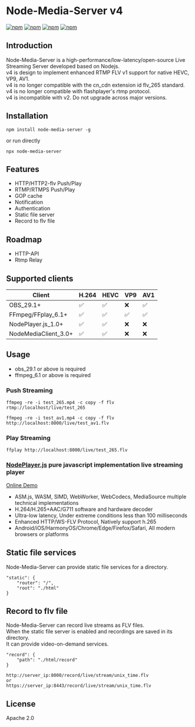 # Node-Media-Server v4
[![npm](https://img.shields.io/node/v/node-media-server.svg)](https://nodejs.org/en/)
[![npm](https://img.shields.io/npm/v/node-media-server.svg)](https://npmjs.org/package/node-media-server)
[![npm](https://img.shields.io/npm/dm/node-media-server.svg)](https://npmjs.org/package/node-media-server)
[![npm](https://img.shields.io/npm/l/node-media-server.svg)](LICENSE) 

## Introduction
Node-Media-Server is a high-performance/low-latency/open-source Live Streaming Server developed based on Nodejs.  
v4 is design to implement enhanced RTMP FLV v1 support for native HEVC, VP9, AV1.  
v4 is no longer compatible with the cn_cdn extension id flv_265 standard.  
v4 is no longer compatible with flashplayer's rtmp protocol.  
v4 is incompatible with v2. Do not upgrade across major versions.

## Installation
```
npm install node-media-server -g
```

or run directly

```
npx node-media-server
```

## Features
* HTTP/HTTP2-flv Push/Play
* RTMP/RTMPS Push/Play
* GOP cache
* Notification
* Authentication
* Static file server
* Record to flv file

## Roadmap
* HTTP-API
* Rtmp Relay

## Supported clients
|Client   | H.264  | HEVC | VP9 | AV1|
| ------------ | ------------ |------------ |------------ |------------ |
|  OBS_29.1+|  ✅   | ✅ |  ❌|  ✅ |
|  FFmpeg/FFplay_6.1+ |   ✅  |  ✅ |  ✅ |  ✅ |
|  NodePlayer.js_1.0+ |   ✅  |  ✅ |  ❌ |  ❌ |
|  NodeMediaClient_3.0+ |   ✅  |  ✅ |  ❌ |  ❌ |

## Usage
* obs_29.1 or above is required
* ffmpeg_6.1 or above is required

### Push Streaming

```
ffmpeg -re -i test_265.mp4 -c copy -f flv rtmp://localhost/live/test_265
```

```
ffmpeg -re -i test_av1.mp4 -c copy -f flv http://localhost:8000/live/test_av1.flv
```

### Play Streaming
```
ffplay http://localhost:8000/live/test_265.flv
```

### [NodePlayer.js](https://www.nodemedia.cn/product/nodeplayer-js/) pure javascript implementation live streaming player
[Online Demo](http://demo.nodemedia.cn/)
- ASM.js, WASM, SIMD, WebWorker, WebCodecs, MediaSource multiple technical implementations
- H.264/H.265+AAC/G711 software and hardware decoder
- Ultra-low latency, Under extreme conditions less than 100 milliseconds
- Enhanced HTTP/WS-FLV Protocol, Natively support h.265
- Android/iOS/HarmonyOS/Chrome/Edge/Firefox/Safari, All modern browsers or platforms

## Static file services
Node-Media-Server can provide static file services for a directory.
```
"static": {
    "router": "/",
    "root": "./html"
}
```

## Record to flv file
Node-Media-Server can record live streams as FLV files.  
When the static file server is enabled and recordings are saved in its directory.  
It can provide video-on-demand services.

```
"record": {
    "path": "./html/record"
}
```

```
http://server_ip:8000/record/live/stream/unix_time.flv  
or  
https://server_ip:8443/record/live/stream/unix_time.flv  
```

## License
Apache 2.0
